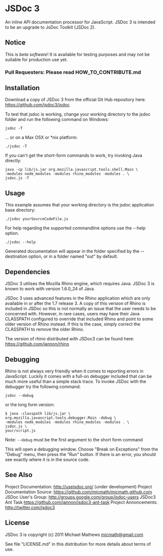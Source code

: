 JSDoc 3
=======

An inline API documentation processor for JavaScript. JSDoc 3 is intended to be
an upgrade to JsDoc Toolkit (JSDoc 2).

Notice
------

This is *beta software*! It is available for testing purposes and may not be
suitable for production use yet.

### Pull Requesters: Please read HOW_TO_CONTRIBUTE.md

Installation
------------

Download a copy of JSDoc 3 from the official Git Hub repository here:
<https://github.com/jsdoc3/jsdoc>

To test that jsdoc is working, change your working directory to the jsdoc folder
and run the following command on Windows:

    jsdoc -T

... or on a Max OSX or *nix platform:

    ./jsdoc -T

If you can't get the short-form commands to work, try invoking Java directly:

    java -cp lib/js.jar org.mozilla.javascript.tools.shell.Main \
    -modules node_modules -modules rhino_modules -modules . \
    jsdoc.js -T

Usage
-----

This example assumes that your working directory is the jsdoc application base
directory:

    ./jsdoc yourSourceCodeFile.js

For help regarding the supported commandline options use the --help option.

    ./jsdoc --help

Generated documentation will appear in the folder specified by the --destination
option, or in a folder named "out" by default.

Dependencies
------------

JSDoc 3 utilises the Mozilla Rhino engine, which requires Java. JSDoc 3 is known
to work with version 1.6.0_24 of Java.

JSDoc 3 uses advanced features in the Rhino application which are only
available in or after the 1.7 release 3. A copy of this version of Rhino is
included in JSDoc so this is not normally an issue that the user needs to be
concerned with. However, in rare cases, users may have their Java CLASSPATH
configured to override that included Rhino and point to some older version of
Rhino instead. If this is the case, simply correct the CLASSPATH to remove the
older Rhino.

The version of rhino distributed with JSDoc3 can be found here:  https://github.com/jannon/rhino

Debugging
---------

Rhino is not always very friendly when it comes to reporting errors in
JavaScript. Luckily it comes with a full-on debugger included that can be much
more useful than a simple stack trace. To invoke JSDoc with the debugger try the
following command:

    jsdoc --debug

or the long form version:

    $ java -classpath lib/js.jar \
    org.mozilla.javascript.tools.debugger.Main -debug \
    -modules node_modules -modules rhino_modules -modules . \
    jsdoc.js \
    your/script.js

Note: ```--debug``` must be the first argument to the short form command

This will open a debugging window. Choose "Break on Exceptions" from the "Debug"
menu, then press the "Run" button. If there is an error, you should see exactly
where it is in the source code.

See Also
--------

Project Documentation: <http://usejsdoc.org/> (under development)
Project Documentation Source: <https://github.com/micmath/micmath.github.com>
JSDoc User's Group: <http://groups.google.com/group/jsdoc-users>
JSDoc3 Ant Task <https://github.com/jannon/jsdoc3-ant-task>
Project Annoncements: <http://twitter.com/jsdoc3>

License
-------

JSDoc 3 is copyright (c) 2011 Michael Mathews <micmath@gmail.com>

See file "LICENSE.md" in this distribution for more details about
terms of use.